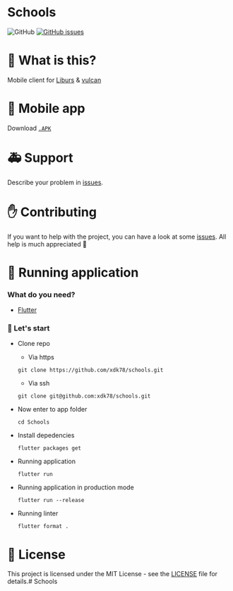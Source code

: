 # Schools

<img src="https://img.shields.io/github/license/xdk78/schools.svg?style=for-the-badge" alt="GitHub"/> <a href="https://github.com/xdk78/schools/issues"><img src="https://img.shields.io/github/issues/xdk78/schools.svg?style=for-the-badge" alt="GitHub issues" /></a>

# 📰 What is this?

Mobile client for [Liburs](https://portal.librus.pl/) & [vulcan](https://www.vulcan.edu.pl/)

# 👾 Mobile app

Download [`.APK`](https://github.com/xdk78/schools/releases)

# 🚑 Support

Describe your problem in [issues](https://github.com/xdk78/schools/issues).

# ✋ Contributing

If you want to help with the project, you can have a look at some [issues](https://github.com/xdk78/schools/issues). All help is much appreciated 🍻

# 🏃 Running application

### What do you need?

- [Flutter](https://flutter.io/get-started/install/)

### 🤘 Let's start

- Clone repo</br>
   - Via https
    ```
    git clone https://github.com/xdk78/schools.git
    ```
   - Via ssh
    ```
    git clone git@github.com:xdk78/schools.git
    ```

- Now enter to app folder
  ```
  cd Schools
  ```
- Install depedencies
  ```
  flutter packages get
  ```
- Running application
  ```
  flutter run
  ```
- Running application in production mode
  ```
  flutter run --release
  ```
- Running linter
  ```
  flutter format .
  ```


# 📜 License
This project is licensed under the MIT License - see the [LICENSE](LICENSE) file for details.# Schools
